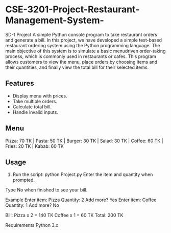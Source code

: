# CSE-3201-Project-Restaurant-Management-System-
SD-1 Project
A simple Python console program to take restaurant orders and generate a bill.
In this project, we have developed a simple text-based restaurant ordering system using the
Python programming language. The main objective of this system is to simulate a basic menudriven order-taking process, which is commonly used in restaurants or cafes. This program
allows customers to view the menu, place orders by choosing items and their quantities, and
finally view the total bill for their selected items.
## Features
- Display menu with prices.
- Take multiple orders.
- Calculate total bill.
- Handle invalid inputs.

## Menu
Pizza: 70 TK | Pasta: 50 TK | Burger: 30 TK | Salad: 30 TK | Coffee: 60 TK | Fries: 20 TK | Kabab: 60 TK

## Usage
1. Run the script:
python Project.py
Enter the item and quantity when prompted.

Type No when finished to see your bill.

Example
Enter item: Pizza
Quantity: 2
Add more? Yes
Enter item: Coffee
Quantity: 1
Add more? No

Bill:
Pizza x 2 = 140 TK
Coffee x 1 = 60 TK
Total: 200 TK

Requirements
Python 3.x
